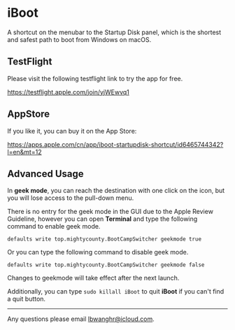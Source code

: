 # iBoot
A shortcut on the menubar to the Startup Disk panel, which is the shortest and safest path to boot from Windows on macOS.

## TestFlight
Please visit the following testflight link to try the app for free.

https://testflight.apple.com/join/yjWEwvq1 

## AppStore
If you like it, you can buy it on the App Store:

https://apps.apple.com/cn/app/iboot-startupdisk-shortcut/id6465744342?l=en&mt=12

## Advanced Usage
In **geek mode**, you can reach the destination with one click on the icon, but you will lose access to the pull-down menu.

There is no entry for the geek mode in the GUI due to the Apple Review Guideline, however you can open **Terminal** and type the following command to enable geek mode.

`defaults write top.mightycounty.BootCampSwitcher geekmode true`

Or you can type the following command to disable geek mode. 

`defaults write top.mightycounty.BootCampSwitcher geekmode false`

Changes to geekmode will take effect after the next launch.

Additionally, you can type `sudo killall iBoot` to quit **iBoot** if you can't find a quit button.

---
Any questions please email lbwanghr@icloud.com.
